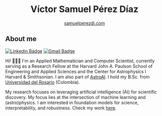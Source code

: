 <h1 align="center"><a>
Víctor Samuel Pérez Díaz</a></h1>
<p align="center"><a href="https://www.samuelperezdi.com/">samuelperezdi.com</a></p>

## About me

[![Linkedin Badge](https://img.shields.io/badge/-samuelperezdiaz-blue?style=flat-square&logo=Linkedin&logoColor=white&link=https://www.linkedin.com/in/samuelperezdiaz/)](https://www.linkedin.com/in/samuelperezdiaz/)
[![Gmail Badge](https://img.shields.io/badge/-vperezdiaz@cfa.harvard.edu-c14438?style=flat-square&logo=Gmail&logoColor=white&link=mailto:vperezdiaz@cfa.harvard.edu)](mailto:vperezdiaz@cfa.harvard.edu)
<a target="_blank" align="center">
 
Hi! 👋🇨🇴 I'm an Applied Mathematician and Computer Scientist, currently serving as a Research Fellow at the Harvard John A. Paulson School of Engineering and Applied Sciences and the Center for Astrophysics l Harvard & Smithsonian. I am also part of [AstroAI](https://astroai.cfa.harvard.edu/). I hold my B.Sc. from [Universidad del Rosario](https://urosario.edu.co/) (Colombia). 

My research focuses on leveraging artificial intelligence (AI) for scientific discovery. My focus lies at the intersection of machine learning and (astro)physics. I am interested in foundation models for science, interpretability, and robustness. Check my work [here](https://www.samuelperezdi.com/science).
